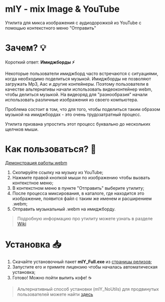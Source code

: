 # mIY - mix Image & YouTube
Утилита для микса изображения с аудиодорожкой из YouTube с помощью контекстного меню "Отправить"

# Зачем? :bulb:
Короткий ответ: **Имиджборды :zap:**

Некоторые пользователи имиджборд часто встречаются с ситуациями, когда необходимо поделиться музыкой. Имиджборды не позволяют загружать Mp3, Aac и другие контейнеры. Поэтому пользователи в качестве альтернативы начали использовать видеоконтейнер webm, чтобы делиться музыкой. На видеоряд для "разнообразия" начали использовать различные изображения из своего компьютера.

Проблема состоит в том, что для того, чтобы поделиться таким образом музыкой на имиджбордах - это очень трудозатратный процесс.

Утилита призвана упростить этот процесс буквально до нескольких щелчков мыши.

# Как пользоваться? :mag_right:
[Демонстрация работы.webm](https://user-images.githubusercontent.com/110712717/183269146-1bd6d245-9b8f-4ddb-8854-1ef2781ed747.webm)

1. Скопируйте ссылку на музыку из YouTube;
2. Нажмите правой кнопкой мыши по изображению чтобы вызвать контекстное меню;
3. В контекстном меню в пункте "Отправить" выберите утилиту;
4. После процесса миксирования, в каталоге, где находится это изображение, появится файл с таким же именем и расширением .webm;
5. Отправить музыкальный .webm на имиджборду.

> Подробную информацию про утилиту можете узнать в разделе [Wiki](https://github.com/nanCreate/mIY/wiki)

# Установка :inbox_tray:
1. Скачайте установочный пакет **mIY_Full.exe** из [страницы релизов](https://github.com/nanCreate/mIY/releases "страницы релизов");
2. Запустите его и примите лицензию чтобы началась автоматическая установка;
3. Готово! Можно пойти выпить кофе! :coffee:

> Альтернативный способ установки (mIY_NoUtils) для продвинутых пользователей можете найти [здесь](https://github.com/nanCreate/mIY/wiki/%D0%9F%D0%BE%D0%B4%D1%80%D0%BE%D0%B1%D0%BD%D0%B0%D1%8F-%D1%83%D1%81%D1%82%D0%B0%D0%BD%D0%BE%D0%B2%D0%BA%D0%B0 "здесь")
